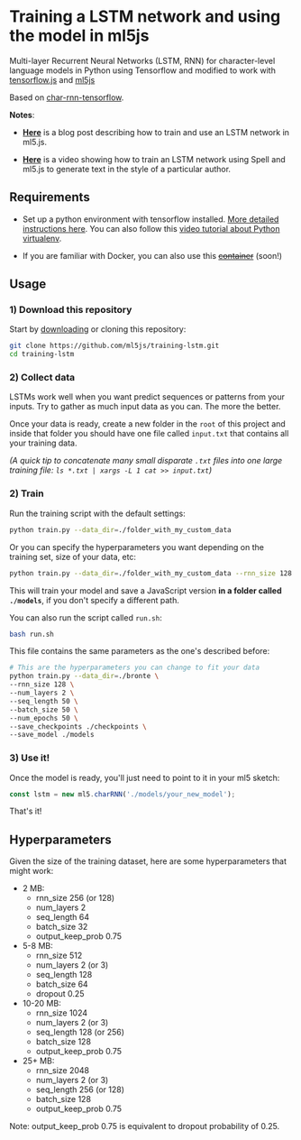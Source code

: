 # Training a LSTM network and using the model in ml5js

Multi-layer Recurrent Neural Networks (LSTM, RNN) for character-level language models in Python using Tensorflow and modified to work with [tensorflow.js](https://js.tensorflow.org/) and [ml5js](https://ml5js.org/)

Based on [char-rnn-tensorflow](https://github.com/sherjilozair/char-rnn-tensorflow).

**Notes**: 
- **[Here](https://blog.paperspace.com/training-an-lstm-and-using-the-model-in-ml5-js/)** is a blog post describing how to train and use an LSTM network in ml5.js.

- **[Here](https://youtu.be/xfuVcfwtEyw)** is a video showing how to train an LSTM network using Spell and ml5.js to generate text in the style of a particular author.


## Requirements

- Set up a python environment with tensorflow installed. [More detailed instructions here](https://ml5js.org/docs/training-setup.html). You can also follow this [video tutorial about Python virtualenv](https://youtu.be/nnhjvHYRsmM).

- If you are familiar with Docker, you can also use this  ~~[container]()~~ (soon!)

## Usage

### 1) Download this repository

Start by [downloading](https://github.com/ml5js/training-lstm) or cloning this repository:

```bash
git clone https://github.com/ml5js/training-lstm.git
cd training-lstm
```

### 2) Collect data

LSTMs work well when you want predict sequences or patterns from your inputs. Try to gather as much input data as you can. The more the better. 

Once your data is ready, create a new folder in the `root` of this project and inside that folder you should have one file called `input.txt` that contains all your training data.

_(A quick tip to concatenate many small disparate `.txt` files into one large training file: `ls *.txt | xargs -L 1 cat >> input.txt`)_

### 2) Train

Run the training script with the default settings: 

```bash
python train.py --data_dir=./folder_with_my_custom_data
```

Or you can specify the hyperparameters you want depending on the training set, size of your data, etc:

```bash
python train.py --data_dir=./folder_with_my_custom_data --rnn_size 128 --num_layers 2 --seq_length 64 --batch_size 32 --num_epochs 1000 --save_model ./models --save_checkpoints ./checkpoints
```

This will train your model and save a JavaScript version **in a folder called `./models`**, if you don't specify a different path.

You can also run the script called `run.sh`:

```bash
bash run.sh
```

This file contains the same parameters as the one's described before:
```bash
# This are the hyperparameters you can change to fit your data
python train.py --data_dir=./bronte \
--rnn_size 128 \
--num_layers 2 \
--seq_length 50 \
--batch_size 50 \
--num_epochs 50 \
--save_checkpoints ./checkpoints \
--save_model ./models
```

### 3) Use it!

Once the model is ready, you'll just need to point to it in your ml5 sketch:

```javascript
const lstm = new ml5.charRNN('./models/your_new_model');
```

That's it!

## Hyperparameters

Given the size of the training dataset, here are some hyperparameters that might work:

* 2 MB: 
   - rnn_size 256 (or 128) 
   - num_layers 2 
   - seq_length 64 
   - batch_size 32 
   - output_keep_prob 0.75 
* 5-8 MB: 
  - rnn_size 512 
  - num_layers 2 (or 3) 
  - seq_length 128 
  - batch_size 64 
  - dropout 0.25
* 10-20 MB: 
  - rnn_size 1024 
  - num_layers 2 (or 3) 
  - seq_length 128 (or 256) 
  - batch_size 128 
  - output_keep_prob 0.75 
* 25+ MB: 
  - rnn_size 2048 
  - num_layers 2 (or 3) 
  - seq_length 256 (or 128) 
  - batch_size 128 
  - output_keep_prob 0.75
  
Note: output_keep_prob 0.75 is equivalent to dropout probability of 0.25.
